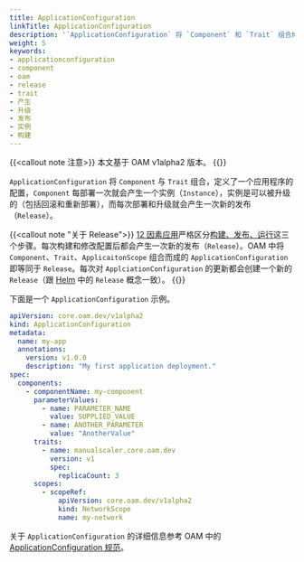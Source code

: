 ```yaml
---
title: ApplicationConfiguration
linkTitle: ApplicationConfiguration
description: '`ApplicationConfiguration` 将 `Component` 和 `Trait` 组合成完整的应用程序。'
weight: 5
keywords:
- applicationconfiguration
- component
- oam
- release
- trait
- 产生
- 升级
- 发布
- 实例
- 构建
---
```

{{<callout note 注意>}}
本文基于 OAM v1alpha2 版本。
{{</callout>}}

`ApplicationConfiguration` 将 `Component` 与 `Trait` 组合，定义了一个应用程序的配置，`Component` 每部署一次就会产生一个实例（`Instance`），实例是可以被升级的（包括回滚和重新部署），而每次部署和升级就会产生一次新的发布（`Release`）。

{{<callout note "关于 Release">}}
[12 因素应用](https://12factor.net/zh_cn/)严格区分[构建、发布、运行](https://12factor.net/zh_cn/build-release-run)这三个步骤。每次构建和修改配置后都会产生一次新的发布（`Release`）。OAM 中将 `Component`、`Trait`、`ApplicaitonScope` 组合而成的 `ApplicationConfiguration` 即等同于 `Release`。每次对 `ApplciationConfiguration` 的更新都会创建一个新的 `Release`（跟 [Helm](https://helm.sh) 中的 `Release` 概念一致）。
{{</callout>}}

下面是一个 `ApplicationConfiguration` 示例。

```yaml
apiVersion: core.oam.dev/v1alpha2
kind: ApplicationConfiguration
metadata:
  name: my-app
  annotations:
    version: v1.0.0
    description: "My first application deployment."
spec:
  components:
    - componentName: my-component
      parameterValues:
        - name: PARAMETER_NAME
          value: SUPPLIED_VALUE
        - name: ANOTHER_PARAMETER
          value: "AnotherValue"
      traits:
        - name: manualscaler.core.oam.dev
          version: v1
          spec:
            replicaCount: 3
      scopes:
        - scopeRef:
            apiVersion: core.oam.dev/v1alpha2
            kind: NetworkScope
            name: my-network
```

关于 `ApplicationConfiguration` 的详细信息参考 OAM 中的 [ApplicationConfiguration 规范](https://github.com/oam-dev/spec/blob/master/7.application_configuration.md)。
